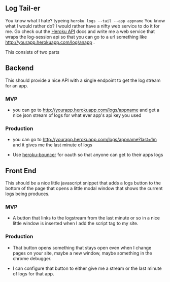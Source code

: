 ## Log Tail-er
You know what I hate? typeing `heroku logs --tail --app appname` You know what I
would rather do? I would rather have a nifty web service to do it for me. Go check
out the [Heroku API](https://devcenter.heroku.com/articles/platform-api-reference#log-session) docs and write me a web service that wraps the log-session api 
so that you can go to a url something like http://yourapp.herokuapp.com/log/anapp .

This consists of two parts
## Backend
This should provide a nice API with a single endpoint to get the log stream for an 
app.


### MVP

* you can go to http://yourapp.herokuapp.com/logs/appname and get a nice json stream 
of logs for what ever app's api key you used
 

### Production

* you can go to http://yourapp.herokuapp.com/logs/appname?last=1m and it gives me the 
last minute of logs

* Use [heroku-bouncer](https://github.com/heroku/heroku-bouncer) for oauth so that 
anyone can get to their apps logs


## Front End
This should be a nice little javascript snippet that adds a logs button to the bottom 
of the page that opens a little modal window that shows the current logs being 
produces.

### MVP

* A button that links to the logstream from the last minute or so in a nice little 
window is inserted when I add the script tag to my site.

### Production

* That button opens something that stays open even when I change pages on your site, 
maybe a new window, maybe something in the chrome debugger.

* I can configure that button to either give me a stream or the last minute of logs 
for that app.
